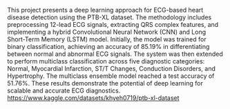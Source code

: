 This project presents a deep learning approach for ECG-based
heart disease detection using the PTB-XL dataset. The methodology
includes preprocessing 12-lead ECG signals, extracting QRS
complex features, and implementing a hybrid Convolutional Neural
Network (CNN) and Long Short-Term Memory (LSTM) model.
Initially, the model was trained for binary classification, achieving
an accuracy of 85.19% in differentiating between normal and
abnormal ECG signals. The system was then extended to perform
multiclass classification across five diagnostic categories: Normal,
Myocardial Infarction, ST/T Changes, Conduction Disorders, and
Hypertrophy. The multiclass ensemble model reached a test
accuracy of 51.76%. These results demonstrate the potential of deep
learning for scalable and accurate ECG diagnostics.
https://www.kaggle.com/datasets/khyeh0719/ptb-xl-dataset
